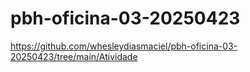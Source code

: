 # pbh-oficina-03-20250423

https://github.com/whesleydiasmaciel/pbh-oficina-03-20250423/tree/main/Atividade
